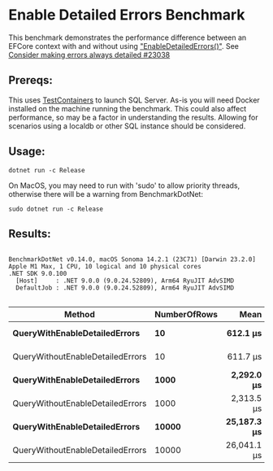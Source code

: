 # Enable Detailed Errors Benchmark
This benchmark demonstrates the performance difference between an EFCore context with and without using ["EnableDetailedErrors()"](https://learn.microsoft.com/en-us/dotnet/api/microsoft.entityframeworkcore.dbcontextoptionsbuilder.enabledetailederrors?view=efcore-9.0). See [Consider making errors always detailed #23038
](https://github.com/dotnet/efcore/issues/23038)

## Prereqs:
This uses [TestContainers](https://testcontainers.com/) to launch SQL Server.  As-is you will need Docker installed on the machine running the benchmark.  This could also affect performance, so may be a factor in understanding the results.  Allowing for scenarios using a localdb or other SQL instance should be considered.

## Usage: 
`dotnet run -c Release`

On MacOS, you may need to run with 'sudo' to allow priority threads, otherwise there will be a warning from BenchmarkDotNet:

`sudo dotnet run -c Release`


## Results:
```

BenchmarkDotNet v0.14.0, macOS Sonoma 14.2.1 (23C71) [Darwin 23.2.0]
Apple M1 Max, 1 CPU, 10 logical and 10 physical cores
.NET SDK 9.0.100
  [Host]     : .NET 9.0.0 (9.0.24.52809), Arm64 RyuJIT AdvSIMD
  DefaultJob : .NET 9.0.0 (9.0.24.52809), Arm64 RyuJIT AdvSIMD


```
| Method                           | NumberOfRows | Mean        | Error     | StdDev      | Median      | Gen0      | Gen1     | Gen2     | Allocated   |
|--------------------------------- |------------- |------------:|----------:|------------:|------------:|----------:|---------:|---------:|------------:|
| **QueryWithEnableDetailedErrors**    | **10**           |    **612.1 μs** |  **11.99 μs** |    **16.81 μs** |    **604.9 μs** |    **2.9297** |        **-** |        **-** |    **19.99 KB** |
| QueryWithoutEnableDetailedErrors | 10           |    611.7 μs |  11.28 μs |    23.29 μs |    603.1 μs |    2.9297 |        - |        - |    19.96 KB |
| **QueryWithEnableDetailedErrors**    | **1000**         |  **2,292.0 μs** |  **49.12 μs** |   **144.06 μs** |  **2,220.0 μs** |  **191.4063** |  **62.5000** |        **-** |   **1189.7 KB** |
| QueryWithoutEnableDetailedErrors | 1000         |  2,313.5 μs |  52.19 μs |   153.06 μs |  2,249.9 μs |  191.4063 |  62.5000 |        - |  1189.76 KB |
| **QueryWithEnableDetailedErrors**    | **10000**        | **25,187.3 μs** | **464.28 μs** | **1,009.30 μs** | **24,883.2 μs** | **2000.0000** | **769.2308** | **230.7692** | **12017.51 KB** |
| QueryWithoutEnableDetailedErrors | 10000        | 26,041.1 μs | 513.04 μs |   950.96 μs | 25,802.2 μs | 2062.5000 | 906.2500 | 281.2500 | 12017.98 KB |
